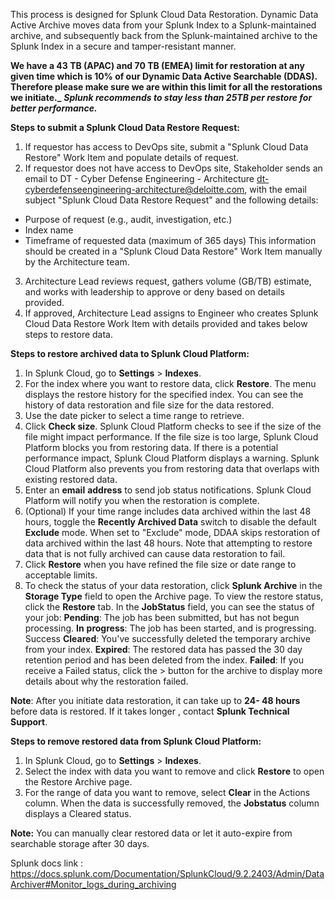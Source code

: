 This process is designed for Splunk Cloud Data Restoration. Dynamic Data Active Archive moves data from your Splunk Index to a Splunk-maintained archive, and subsequently back from the Splunk-maintained archive to the Splunk Index in a secure and tamper-resistant manner.

**We have a  43 TB (APAC) and 70 TB (EMEA) limit for restoration at any given time which is 10% of our Dynamic Data Active Searchable (DDAS). Therefore please make sure we are within this limit for all the restorations we initiate._** **_Splunk recommends to stay less than 25TB per restore for better performance._**

**Steps to submit a Splunk Cloud Data Restore Request:**
1. If requestor has access to DevOps site, submit a "Splunk Cloud Data Restore" Work Item and populate details of request.
2. If requestor does not have access to DevOps site, Stakeholder sends an email to DT - Cyber Defense Engineering - Architecture <dt-cyberdefenseengineering-architecture@deloitte.com>, with the email subject "Splunk Cloud Data Restore Request" and the following details:
- Purpose of request (e.g., audit, investigation, etc.) 
- Index name
- Timeframe of requested data (maximum of 365 days)
This information should be created in a "Splunk Cloud Data Restore" Work Item manually by the Architecture team.
3. Architecture Lead reviews request, gathers volume (GB/TB) estimate, and works with leadership to approve or deny based on details provided. 
4. If approved, Architecture Lead assigns to Engineer who creates Splunk Cloud Data Restore Work Item with details provided and takes below steps to restore data. 

**Steps to restore archived data to Splunk Cloud Platform:**

1. In Splunk Cloud, go to **Settings** > **Indexes**.
2. For the index where you want to restore data, click **Restore**. The menu displays the restore history for the specified index. You can see the history of data restoration and file size for the data restored.
3. Use the date picker to select a time range to retrieve.
4. Click **Check size**. Splunk Cloud Platform checks to see if the size of the file might impact performance. If the file size is too large, Splunk Cloud Platform blocks you from restoring data. If there is a potential performance impact, Splunk Cloud Platform displays a warning. Splunk Cloud Platform also prevents you from restoring data that overlaps with existing restored data.
5. Enter an **email** **address** to send job status notifications. Splunk Cloud Platform will notify you when the restoration is complete.
6. (Optional) If your time range includes data archived within the last 48 hours, toggle the **Recently Archived Data** switch to disable the default **Exclude** mode. When set to "Exclude" mode, DDAA skips restoration of data archived within the last 48 hours. Note that attempting to restore data that is not fully archived can cause data restoration to fail. 
7. Click **Restore** when you have refined the file size or date range to acceptable limits.
8. To check the status of your data restoration, click **Splunk Archive** in the **Storage Type** field to open the Archive page. To view the restore status, click the **Restore** tab. In the **JobStatus** field, you can see the status of your job:
**Pending**: The job has been submitted, but has not begun processing.
**In** **progress**: The job has been started, and is progressing.
Success
**Cleared**: You've successfully deleted the temporary archive from your index.
**Expired**: The restored data has passed the 30 day retention period and has been deleted from the index.
**Failed**: If you receive a Failed status, click the > button for the archive to display more details about why the restoration failed.

**Note**:   After you initiate data restoration, it can take up to **24- 48 hours** before data is restored. If it takes longer , contact **Splunk Technical Support**. 



**Steps to remove restored data from Splunk Cloud Platform:** 

1. In Splunk Cloud, go to **Settings** > **Indexes**.
2. Select the index with data you want to remove and click **Restore** to open the Restore Archive page.
3. For the range of data you want to remove, select **Clear** in the Actions column.
When the data is successfully removed, the **Jobstatus** column displays a Cleared status.

**Note:** You can manually clear restored data or let it auto-expire from searchable storage after 30 days.

Splunk docs link : https://docs.splunk.com/Documentation/SplunkCloud/9.2.2403/Admin/DataArchiver#Monitor_logs_during_archiving